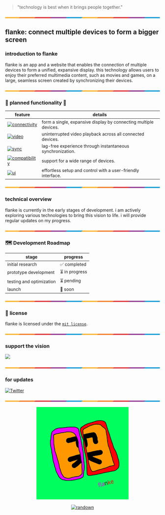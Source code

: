 > "technology is best when it brings people together."

![hr](https://raw.githubusercontent.com/aquaticcalf/aquaticcalf/refs/heads/main/goodies/hr.png)

## flanke: connect multiple devices to form a bigger screen

### introduction to flanke

flanke is an app and a website that enables the connection of multiple devices to form a unified, expansive display. this technology allows users to enjoy their preferred multimedia content, such as movies and games, on a large, seamless screen created by synchronizing their devices.

![hr](https://raw.githubusercontent.com/aquaticcalf/aquaticcalf/refs/heads/main/goodies/hr.png)

### 🌟 **planned functionality** 🌟
| feature | details |
| --- | --- |
| [![connectivity](https://img.shields.io/badge/multi--device%20connectivity-E0FFFF?style=for-the-badge&logo=gitconnected&logoColor=black)](#) | form a single, expansive display by connecting multiple devices. |
| [![video](https://img.shields.io/badge/seamless%20video%20rendering-E6E6FA?style=for-the-badge&logo=youtube&logoColor=black)](#) | uninterrupted video playback across all connected devices. |
| [![sync](https://img.shields.io/badge/real--time%20synchronization-FFE4E1?style=for-the-badge&logo=clockify&logoColor=black)](#) | lag-free experience through instantaneous synchronization. |
| [![compatibility](https://img.shields.io/badge/device%20compatibility-F0F8FF?style=for-the-badge&logo=android&logoColor=black)](#) | support for a wide range of devices. |
| [![ui](https://img.shields.io/badge/intuitive%20user%20interface-B0E0E6?style=for-the-badge&logo=daisyui&logoColor=black)](#) | effortless setup and control with a user-friendly interface. |

![hr](https://raw.githubusercontent.com/aquaticcalf/aquaticcalf/refs/heads/main/goodies/hr.png)

### technical overview

flanke is currently in the early stages of development. i am actively exploring various technologies to bring this vision to life. i will provide regular updates on my progress.

![hr](https://raw.githubusercontent.com/aquaticcalf/aquaticcalf/refs/heads/main/goodies/hr.png)

### 🗺 **Development Roadmap**

| stage | progress|
| --- | --- |
| initial research | ✅ completed |
| prototype development | ⏳ in progress |
| testing and optimization | ⏳ pending |
| launch | 🚀 soon |

![hr](https://raw.githubusercontent.com/aquaticcalf/aquaticcalf/refs/heads/main/goodies/hr.png)

### 📜 **license**

flanke is licensed under the [`mit license`](license.md).

![hr](https://raw.githubusercontent.com/aquaticcalf/aquaticcalf/refs/heads/main/goodies/hr.png)

### support the vision

<a href="https://ko-fi.com/aquaticcalf"><img height='35' src="https://aqclf.xyz/kofi-test-readme/support_me_on_kofi_beige.png"></a>

![hr](https://raw.githubusercontent.com/aquaticcalf/aquaticcalf/refs/heads/main/goodies/hr.png)

### for updates

[![Twitter](https://img.shields.io/badge/Twitter-black?style=for-the-badge&logo=x&logoColor=white)](https://x.com/aquaticcalf)

![hr](https://raw.githubusercontent.com/aquaticcalf/aquaticcalf/refs/heads/main/goodies/hr.png)

<p align="center">
  <img src="flanke.png" width="300px">
</p>

<div align="center">

[![randown](https://aqclf.xyz/randown/randown.svg)](https://aqclf.xyz/randown?username=aquaticcalf&reponame=flanke)

</div>
